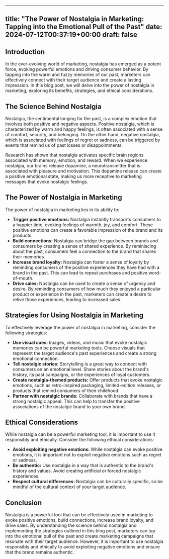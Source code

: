 
---
title: "The Power of Nostalgia in Marketing: Tapping into the Emotional Pull of the Past"
date: 2024-07-12T00:37:19+00:00
draft: false
---

## Introduction

In the ever-evolving world of marketing, nostalgia has emerged as a potent force, evoking powerful emotions and driving consumer behavior. By tapping into the warm and fuzzy memories of our past, marketers can effectively connect with their target audience and create a lasting impression. In this blog post, we will delve into the power of nostalgia in marketing, exploring its benefits, strategies, and ethical considerations.

## The Science Behind Nostalgia

Nostalgia, the sentimental longing for the past, is a complex emotion that involves both positive and negative aspects. Positive nostalgia, which is characterized by warm and happy feelings, is often associated with a sense of comfort, security, and belonging. On the other hand, negative nostalgia, which is associated with feelings of regret or sadness, can be triggered by events that remind us of past losses or disappointments.

Research has shown that nostalgia activates specific brain regions associated with memory, emotion, and reward. When we experience nostalgia, our brains release dopamine, a neurotransmitter that is associated with pleasure and motivation. This dopamine release can create a positive emotional state, making us more receptive to marketing messages that evoke nostalgic feelings.

## The Power of Nostalgia in Marketing

The power of nostalgia in marketing lies in its ability to:

- **Trigger positive emotions:** Nostalgia instantly transports consumers to a happier time, evoking feelings of warmth, joy, and comfort. These positive emotions can create a favorable impression of the brand and its products.
- **Build connections:** Nostalgia can bridge the gap between brands and consumers by creating a sense of shared experience. By reminiscing about the past, consumers feel a connection to the brand that shares their memories.
- **Increase brand loyalty:** Nostalgia can foster a sense of loyalty by reminding consumers of the positive experiences they have had with a brand in the past. This can lead to repeat purchases and positive word-of-mouth.
- **Drive sales:** Nostalgia can be used to create a sense of urgency and desire. By reminding consumers of how much they enjoyed a particular product or experience in the past, marketers can create a desire to relive those experiences, leading to increased sales.

## Strategies for Using Nostalgia in Marketing

To effectively leverage the power of nostalgia in marketing, consider the following strategies:

- **Use visual cues:** Images, videos, and music that evoke nostalgic memories can be powerful marketing tools. Choose visuals that represent the target audience's past experiences and create a strong emotional connection.
- **Tell nostalgic stories:** Storytelling is a great way to connect with consumers on an emotional level. Share stories about the brand's history, its past campaigns, or the experiences of loyal customers.
- **Create nostalgia-themed products:** Offer products that evoke nostalgic emotions, such as retro-inspired packaging, limited-edition releases, or products that remind consumers of their childhood.
- **Partner with nostalgic brands:** Collaborate with brands that have a strong nostalgic appeal. This can help to transfer the positive associations of the nostalgic brand to your own brand.

## Ethical Considerations

While nostalgia can be a powerful marketing tool, it is important to use it responsibly and ethically. Consider the following ethical considerations:

- **Avoid exploiting negative emotions:** While nostalgia can evoke positive emotions, it is important not to exploit negative emotions such as regret or sadness.
- **Be authentic:** Use nostalgia in a way that is authentic to the brand's history and values. Avoid creating artificial or forced nostalgic experiences.
- **Respect cultural differences:** Nostalgia can be culturally specific, so be mindful of the cultural context of your target audience.

## Conclusion

Nostalgia is a powerful tool that can be effectively used in marketing to evoke positive emotions, build connections, increase brand loyalty, and drive sales. By understanding the science behind nostalgia and implementing the strategies outlined in this blog post, marketers can tap into the emotional pull of the past and create marketing campaigns that resonate with their target audience. However, it is important to use nostalgia responsibly and ethically to avoid exploiting negative emotions and ensure that the brand remains authentic.